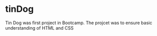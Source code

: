 # tinDog
<p>Tin Dog was first project in Bootcamp. The projcet was to ensure basic understanding of HTML and CSS

